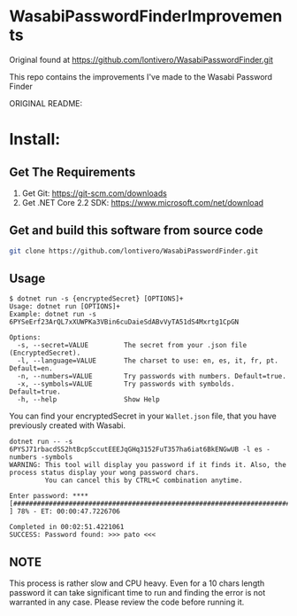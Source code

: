 # WasabiPasswordFinderImprovements
Original found at https://github.com/lontivero/WasabiPasswordFinder.git

This repo contains the improvements I've made to the Wasabi Password Finder

ORIGINAL README:

# Install:

## Get The Requirements

1. Get Git: https://git-scm.com/downloads
2. Get .NET Core 2.2 SDK: https://www.microsoft.com/net/download
  
## Get and build this software from source code

```sh
git clone https://github.com/lontivero/WasabiPasswordFinder.git
```

## Usage

```
$ dotnet run -s {encryptedSecret} [OPTIONS]+ 
Usage: dotnet run [OPTIONS]+
Example: dotnet run -s 6PYSeErf23ArQL7xXUWPKa3VBin6cuDaieSdABvVyTA51dS4Mxrtg1CpGN

Options:
  -s, --secret=VALUE         The secret from your .json file (EncryptedSecret).
  -l, --language=VALUE       The charset to use: en, es, it, fr, pt. Default=en.
  -n, --numbers=VALUE        Try passwords with numbers. Default=true.
  -x, --symbols=VALUE        Try passwords with symbolds. Default=true.
  -h, --help                 Show Help
``` 

You can find your encryptedSecret in your `Wallet.json` file, that you have previously created with Wasabi.


```
dotnet run -- -s 6PYSJ71rbacdSS2htBcpSccutEEEJqGHq3152FuT357ha6iat6BkENGwUB -l es -numbers -symbols
WARNING: This tool will display you password if it finds it. Also, the process status display your wong password chars.
         You can cancel this by CTRL+C combination anytime.

Enter password: ****
[##############################################################################                      ] 78% - ET: 00:00:47.7226706

Completed in 00:02:51.4221061
SUCCESS: Password found: >>> pato <<<
```

## NOTE

This process is rather slow and CPU heavy. Even for a 10 chars length password it can take significant time to run and
finding the error is not warranted in any case. Please review the code before running it.
